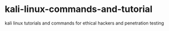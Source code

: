 # kali-linux-commands-and-tutorial
kali linux tutorials and commands for ethical hackers and penetration testing
